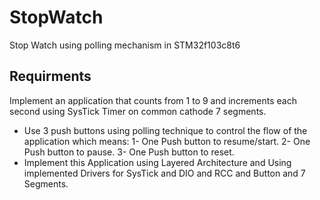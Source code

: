 # StopWatch
Stop Watch using polling mechanism in STM32f103c8t6

## Requirments
Implement an application that counts from 1 to 9 and increments each second using SysTick Timer on common cathode 7 segments.
-   Use 3 push buttons using polling technique to control the flow of the application which means:
1- One Push button to resume/start.
2- One Push button to pause.
3- One Push button to reset.
-   Implement this Application using Layered Architecture and Using implemented Drivers for SysTick and DIO and RCC and Button and 7 Segments.
